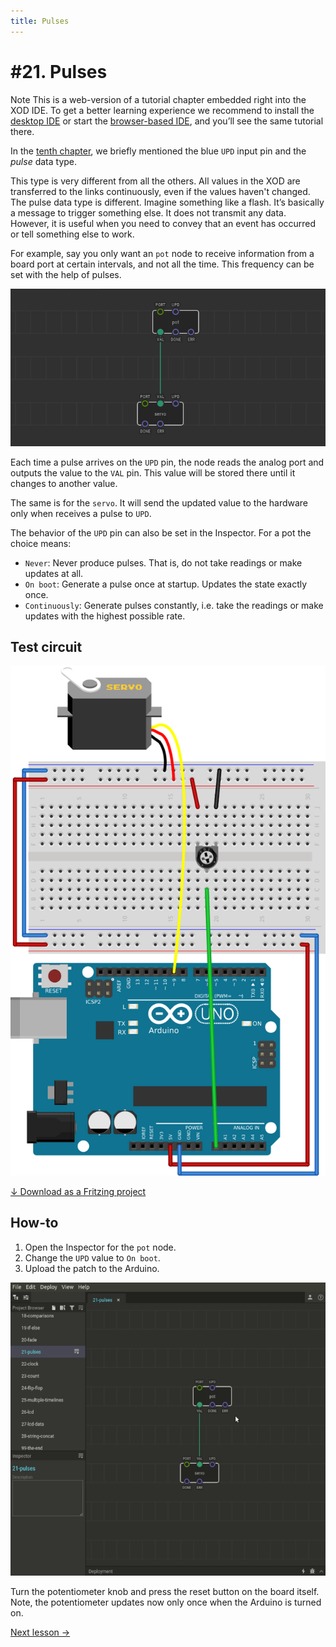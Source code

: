 ```yaml
---
title: Pulses
---
```


# #21. Pulses

<div class="ui segment note">
<span class="ui ribbon label">Note</span>
This is a web-version of a tutorial chapter embedded right into the XOD IDE.
To get a better learning experience we recommend to install the
<a href="/downloads/">desktop IDE</a> or start the
<a href="/ide/">browser-based IDE</a>, and you’ll see the same tutorial there.
</div>

In the [tenth chapter](../10-math/), we briefly mentioned the blue `UPD` input
pin and the *pulse* data type.

This type is very different from all the others. All values in the XOD are
transferred to the links continuously, even if the values haven't changed.  The
pulse data type is different. Imagine something like a flash. It’s basically a
message to trigger something else. It does not transmit any data. However, it
is useful when you need to convey that an event has occurred or tell something
else to work.

For example, say you only want an `pot` node to receive information
from a board port at certain intervals, and not all the time. This frequency
can be set with the help of pulses.

![Patch](./patch.png)

Each time a pulse arrives on the `UPD` pin, the node reads the analog port and
outputs the value to the `VAL` pin. This value will be stored there until it
changes to another value.

The same is for the `servo`. It will send the updated value to the hardware
only when receives a pulse to `UPD`.

The behavior of the `UPD` pin can also be set in the Inspector. For a pot the
choice means:

* `Never`: Never produce pulses. That is, do not take readings or make updates
  at all.
* `On boot`: Generate a pulse once at startup. Updates the state exactly once.
* `Continuously`: Generate pulses constantly, i.e. take the readings or make
  updates with the highest possible rate.

## Test circuit

![Circuit](./circuit.fz.png)

[↓ Download as a Fritzing project](./circuit.fzz)

## How-to

1. Open the Inspector for the `pot` node.
2. Change the `UPD` value to `On boot`.
3. Upload the patch to the Arduino.

![Screencast](./screencast.gif)

Turn the potentiometer knob and press the reset button on the board itself.
Note, the potentiometer updates now only once when the Arduino is turned on.

[Next lesson →](../22-clock/)
